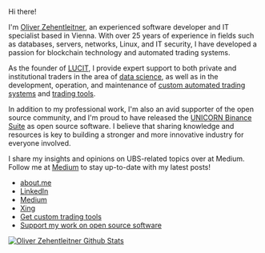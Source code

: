 Hi there!

I'm [Oliver Zehentleitner](https://about.me/oliver-zehentleitner), an experienced software developer and IT specialist based in Vienna. With over 25 years of experience in fields such as databases, servers, networks, Linux, and IT security, I have developed a passion for blockchain technology and automated trading systems.

As the founder of [LUCIT](https://github.com/LUCIT-Systems-and-Development), I provide expert support to both private and institutional traders in the area of [data science](https://www.lucit.tech/data-science.html), as well as in the development, operation, and maintenance of [custom automated trading systems](https://www.lucit.tech/trading-bots.html) and [trading tools](https://www.lucit.tech/trading-tools.html).

In addition to my professional work, I'm also an avid supporter of the open source community, and I'm proud to have released the [UNICORN Binance Suite](https://www.lucit.tech/unicorn-binance-suite.html) as open source software. I believe that sharing knowledge and resources is key to building a stronger and more innovative industry for everyone involved.

I share my insights and opinions on UBS-related topics over at Medium. Follow me at [Medium](https://medium.com/@oliverzehentleitner) to stay up-to-date with my latest posts!

- [about.me](https://about.me/oliver-zehentleitner)
- [LinkedIn](https://www.linkedin.com/in/oliver-zehentleitner)
- [Medium](https://medium.com/@oliverzehentleitner)
- [Xing](https://www.xing.com/profile/Oliver_Zehentleitner)
- [Get custom trading tools](https://www.lucit.tech/trading-tools.html)
- [Support my work on open source software](https://github.com/sponsors/oliver-zehentleitner)

[![Oliver Zehentleitner Github Stats](https://github-readme-stats.vercel.app/api?username=oliver-zehentleitner&theme=nord)](https://github.com/oliver-zehentleitner)


<!--
https://github.com/lowlighter/metrics
Here are some ideas to get you started:
- 🤔 [Commercial Support]() - Need a Python developer or consulting?
- 📫 
- 🔭 I’m currently working on ...
- 🌱 I’m currently learning ...
- 👯 I’m looking to collaborate on ...
- 🤔 I’m looking for help with ...
- 💬 Ask me about ...
- 📫 How to reach me: ...
- 😄 Pronouns: ...
- ⚡ Fun fact: ...
-->
